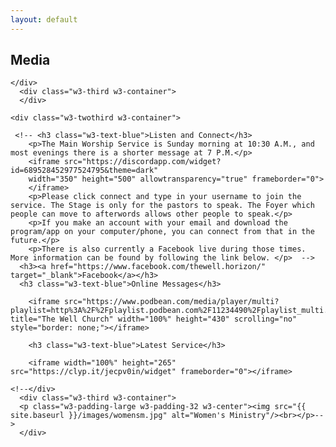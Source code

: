 ```yaml
---
layout: default
---
```




<!--MAIN BODY -->    
 
  <div class="w3-row" style="max-width:1000px; margin:0 auto;">
    <div class="w3-twothird w3-container">
      <h2 class="w3-text-blue">Media</h2>
      
    </div>
      <div class="w3-third w3-container">
      </div>
   </div>
    
<!-- Upcoming Events -->
  <div class="w3-row" style="max-width:1000px;">
      
    <div class="w3-twothird w3-container">
	  
	 <!-- <h3 class="w3-text-blue">Listen and Connect</h3>
        <p>The Main Worship Service is Sunday morning at 10:30 A.M., and most evenings there is a shorter message at 7 P.M.</p> 
	    <iframe src="https://discordapp.com/widget?id=689528452977524795&theme=dark" 
		width="350" height="500" allowtransparency="true" frameborder="0">
		</iframe>
        <p>Please click connect and type in your username to join the service. The Stage is only for the pastors to speak. The Foyer which people can move to afterwords allows other people to speak.</p> 
        <p>If you make an account with your email and download the program/app on your computer/phone, you can connect from that in the future.</p>
        <p>There is also currently a Facebook live during those times. More information can be found by following the link below. </p>  -->
      <h3><a href="https://www.facebook.com/thewell.horizon/" target="_blank">Facebook</a></h3>
      <h3 class="w3-text-blue">Online Messages</h3>
        
        <iframe src="https://www.podbean.com/media/player/multi?playlist=http%3A%2F%2Fplaylist.podbean.com%2F11234490%2Fplaylist_multi.xml&amp;vjs=1&amp;size=430&amp;skin=4&amp;episode_list_bg=%23ffffff&amp;bg_left=%23000000&amp;bg_mid=%230c5056&amp;bg_right=%232a1844&amp;podcast_title_color=%23c4c4c4&amp;episode_title_color=%23ffffff&amp;auto=0&amp;share=1&amp;fonts=Helvetica&amp;download=1&amp;rtl=0&amp;show_playlist_recent_number=10" title="The Well Church" width="100%" height="430" scrolling="no" style="border: none;"></iframe>
        
        <h3 class="w3-text-blue">Latest Service</h3>

        <iframe width="100%" height="265" src="https://clyp.it/jecpv0in/widget" frameborder="0"></iframe>

    <!--</div>
      <div class="w3-third w3-container">
      <p class="w3-padding-large w3-padding-32 w3-center"><img src="{{ site.baseurl }}/images/womensm.jpg" alt="Women's Ministry"/><br></p>-->
      </div>
      
  </div>